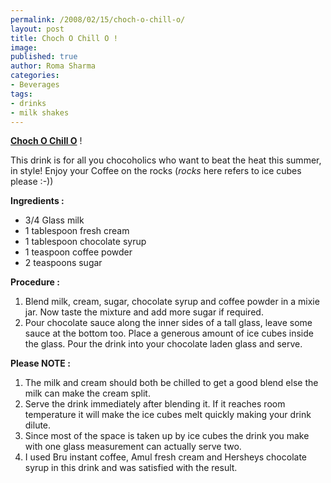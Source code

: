 ```yaml
--- 
permalink: /2008/02/15/choch-o-chill-o/
layout: post
title: Choch O Chill O !
image: 
published: true
author: Roma Sharma
categories: 
- Beverages
tags:
- drinks
- milk shakes
---
```

<u><b>Choch O Chill O</b></u> !

This drink is for all you chocoholics who want to beat the heat this summer, in style! Enjoy your Coffee on the rocks (<i>rocks </i>here refers to ice cubes please :-))

<b>Ingredients :</b>
<ul>
	<li>3/4 Glass milk</li>
	<li>1 tablespoon fresh cream</li>
	<li>1 tablespoon chocolate syrup</li>
	<li>1 teaspoon coffee powder</li>
	<li>2 teaspoons sugar</li>
</ul>
<b>Procedure :</b>
<ol>
	<li>Blend milk, cream, sugar, chocolate syrup and coffee powder in a mixie jar. Now taste the mixture and add more sugar if required.</li>
	<li>Pour chocolate sauce along the inner sides of a tall glass, leave some sauce at the bottom too. Place a generous amount of ice cubes inside the glass. Pour the drink into your chocolate laden glass and serve.</li>
</ol>
<b>Please NOTE :</b>
<ol>
	<li>The milk and cream should both be chilled to get a good blend else the milk can make the cream split.</li>
	<li>Serve the drink immediately after blending it. If it reaches room temperature it will make the ice cubes melt quickly making your drink dilute.</li>
	<li>Since most of the space is taken up by ice cubes the drink you make with one glass measurement can actually serve two.</li>
	<li>I used Bru instant coffee, Amul fresh cream and Hersheys chocolate syrup in this drink and was satisfied with the result.</li>
</ol>
